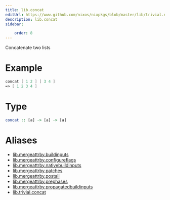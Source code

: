```yaml
---
title: lib.concat
editUrl: https://www.github.com/nixos/nixpkgs/blob/master/lib/trivial.nix#L111C12
description: lib.concat
sidebar:

    order: 8
---
```


Concatenate two lists

# Example

```nix
concat [ 1 2 ] [ 3 4 ]
=> [ 1 2 3 4 ]
```

# Type

```haskell
concat :: [a] -> [a] -> [a]
```


# Aliases

- [lib.mergeattrby.buildinputs](/nix-doc-comments/reference/lib/mergeattrby/lib-mergeattrby-buildinputs)
- [lib.mergeattrby.configureflags](/nix-doc-comments/reference/lib/mergeattrby/lib-mergeattrby-configureflags)
- [lib.mergeattrby.nativebuildinputs](/nix-doc-comments/reference/lib/mergeattrby/lib-mergeattrby-nativebuildinputs)
- [lib.mergeattrby.patches](/nix-doc-comments/reference/lib/mergeattrby/lib-mergeattrby-patches)
- [lib.mergeattrby.postall](/nix-doc-comments/reference/lib/mergeattrby/lib-mergeattrby-postall)
- [lib.mergeattrby.prephases](/nix-doc-comments/reference/lib/mergeattrby/lib-mergeattrby-prephases)
- [lib.mergeattrby.propagatedbuildinputs](/nix-doc-comments/reference/lib/mergeattrby/lib-mergeattrby-propagatedbuildinputs)
- [lib.trivial.concat](/nix-doc-comments/reference/lib/trivial/lib-trivial-concat)


